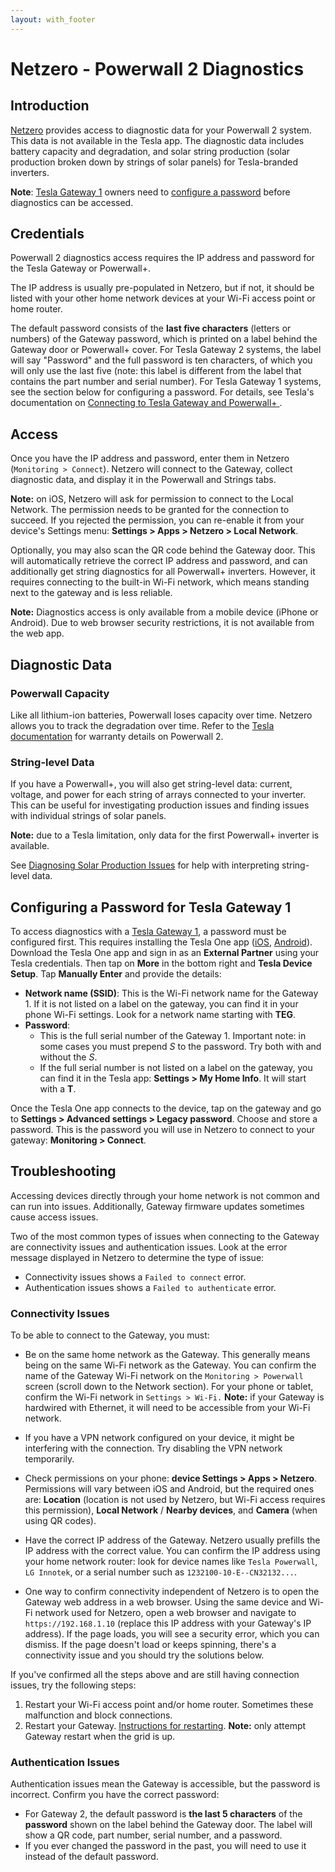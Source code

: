 ```yaml
---
layout: with_footer
---
```


# Netzero - Powerwall 2 Diagnostics

## Introduction

[Netzero](https://www.netzero.energy) provides access to diagnostic data for your Powerwall 2 system. This data is not available in the Tesla app. The diagnostic data includes battery capacity and degradation, and solar string production (solar production broken down by strings of solar panels) for Tesla-branded inverters.

**Note**: [Tesla Gateway 1](https://service.tesla.com/docs/Public/Energy/Powerwall/Powerwall-2-Owners-Manual-NA-EN/GUID-9ACA2015-05B4-41A0-B8BC-1D9AD658B307.html) owners need to [configure a password](#configuring-a-password-for-tesla-gateway-1) before diagnostics can be accessed.

## Credentials

Powerwall 2 diagnostics access requires the IP address and password for the Tesla Gateway or Powerwall+.

The IP address is usually pre-populated in Netzero, but if not, it should be listed with your other home network devices at your Wi-Fi access point or home router.

The default password consists of the **last five characters** (letters or numbers) of the Gateway password, which is printed on a label behind the Gateway door or Powerwall+ cover. For Tesla Gateway 2 systems, the label will say "Password" and the full password is ten characters, of which you will only use the last five (note: this label is different from the label that contains the part number and serial number). For Tesla Gateway 1 systems, see the section below for configuring a password. For details, see Tesla's documentation on [Connecting to Tesla Gateway and Powerwall+
](https://www.tesla.com/support/energy/powerwall/own/connecting-network).

## Access

Once you have the IP address and password, enter them in Netzero (`Monitoring > Connect`). Netzero will connect to the Gateway, collect diagnostic data, and display it in the Powerwall and Strings tabs.

**Note:** on iOS, Netzero will ask for permission to connect to the Local Network. The permission needs to be granted for the connection to succeed. If you rejected the permission, you can re-enable it from your device's Settings menu: **Settings > Apps > Netzero > Local Network**.

Optionally, you may also scan the QR code behind the Gateway door. This will automatically retrieve the correct IP address and password, and can additionally get string diagnostics for all Powerwall+ inverters. However, it requires connecting to the built-in Wi-Fi network,
which means standing next to the gateway and is less reliable.

**Note:** Diagnostics access is only available from a mobile device (iPhone or Android). Due to web browser security restrictions, it is not available from the web app.

## Diagnostic Data

### Powerwall Capacity

Like all lithium-ion batteries, Powerwall loses capacity over time. Netzero allows you to track the degradation over time. Refer to the [Tesla documentation](https://www.tesla.com/support/energy/powerwall/documents/documents) for warranty details on Powerwall 2.

### String-level Data

If you have a Powerwall+, you will also get string-level data: current, voltage, and power for each string of arrays connected to your inverter. This can be useful for investigating production issues and finding issues with individual strings of solar panels.

**Note:** due to a Tesla limitation, only data for the first Powerwall+ inverter is available.

See [Diagnosing Solar Production Issues](https://www.netzero.energy/docs/diagnostics/solar_production) for help with interpreting string-level data.

## Configuring a Password for Tesla Gateway 1

To access diagnostics with a [Tesla Gateway 1](https://service.tesla.com/docs/Public/Energy/Powerwall/Powerwall-2-Owners-Manual-NA-EN/GUID-9ACA2015-05B4-41A0-B8BC-1D9AD658B307.html),
a password must be configured first. This requires installing the Tesla One app ([iOS](https://apps.apple.com/us/app/tesla-one/id1625770308), [Android](https://play.google.com/store/apps/details?id=com.tesla.teslapros)).
Download the Tesla One app and sign in as an **External Partner** using your Tesla credentials. Then tap on **More** in the bottom right and **Tesla Device Setup**.
Tap **Manually Enter** and provide the details:
- **Network name (SSID)**: This is the Wi-Fi network name for the Gateway 1. If it is not listed on a label on the gateway, you can find it in your phone Wi-Fi settings. Look for a network name starting with **TEG**.
- **Password**:
  - This is the full serial number of the Gateway 1. Important note: in some cases you must prepend *S* to the
  password. Try both with and without the *S*.
  - If the full serial number is not listed on a label on the gateway, you can find it in the Tesla app: **Settings > My Home Info**. It will start with a **T**.

Once the Tesla One app connects to the device, tap on the gateway and go to **Settings > Advanced settings > Legacy password**. Choose and store a password. This is the password you will use in
Netzero to connect to your gateway: **Monitoring > Connect**.

## Troubleshooting

Accessing devices directly through your home network is not common and can run into issues. Additionally, Gateway firmware updates sometimes cause access issues.

Two of the most common types of issues when connecting to the Gateway are connectivity issues and authentication issues. Look at the error message displayed in Netzero to determine the type of issue:
- Connectivity issues shows a `Failed to connect` error.
- Authentication issues shows a `Failed to authenticate` error.

### Connectivity Issues

To be able to connect to the Gateway, you must:

- Be on the same home network as the Gateway. This generally means being on the same Wi-Fi network as the Gateway. You can confirm the name of the Gateway Wi-Fi network on the `Monitoring > Powerwall` screen (scroll down to the Network section). For your phone or tablet, confirm the Wi-Fi network in `Settings > Wi-Fi.` **Note:** if your Gateway is hardwired with Ethernet, it will need to be accessible from your Wi-Fi network.

- If you have a VPN network configured on your device, it might be interfering with the connection. Try disabling the VPN network temporarily.

- Check permissions on your phone: **device Settings > Apps > Netzero**. Permissions will vary between
  iOS and Android, but the required ones are: **Location** (location is not used by Netzero, but
  Wi-Fi access requires this permission), **Local Network** / **Nearby devices**, and **Camera** (when using QR codes).

- Have the correct IP address of the Gateway. Netzero usually prefills the IP address with the correct value. You can confirm the IP address using your home network router: look for device names like `Tesla Powerwall`, `LG Innotek`, or a serial number such as `1232100-10-E--CN32132...`.

- One way to confirm connectivity independent of Netzero is to open the Gateway web address in a web browser. Using the same device and Wi-Fi network used for Netzero, open a web browser and navigate to `https://192.168.1.10` (replace this IP address with your Gateway's IP address). If the page loads, you will see a security error, which you can dismiss. If the page doesn't load or keeps spinning, there's a connectivity issue and you should try the solutions below.

If you've confirmed all the steps above and are still having connection issues, try the following steps:

1. Restart your Wi-Fi access point and/or home router. Sometimes these malfunction and block connections.
2. Restart your Gateway. [Instructions for restarting](https://www.tesla.com/support/energy/powerwall/mobile-app/connecting-powerwall-wi-fi#:~:text=the%20connection%20fails%2C-,reset%20your%20Gateway,-or%20Powerwall%2B%2C%20wait). **Note:** only attempt Gateway restart when the grid is up.

### Authentication Issues

Authentication issues mean the Gateway is accessible, but the password is incorrect. Confirm you have the correct password:
- For Gateway 2, the default password is **the last 5 characters** of the **password** shown on the label behind the Gateway door. The label will show a QR code, part number, serial number, and a password.
- If you ever changed the password in the past, you will need to use it instead of the default password.
